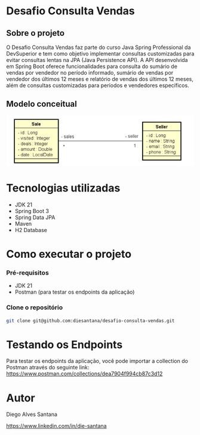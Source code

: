 # Desafio Consulta Vendas 

## Sobre o projeto

O Desafio Consulta Vendas faz parte do curso Java Spring Professional da DevSuperior e tem como objetivo implementar consultas customizadas para evitar consultas lentas na JPA (Java Persistence API). A API desenvolvida em Spring Boot oferece funcionalidades para consulta do sumário de vendas por vendedor no período informado, sumário de vendas por vendedor dos últimos 12 meses e relatório de vendas dos últimos 12 meses, além de consultas customizadas para períodos e vendedores específicos.


## Modelo conceitual
![Modelo Conceitual](https://raw.githubusercontent.com/diesantana/assets/main/img/desafioConsultaVendas/modelo.jpg)  
  

# Tecnologias utilizadas
- JDK 21
- Spring Boot 3
- Spring Data JPA
- Maven
- H2 Database

# Como executar o projeto

### Pré-requisitos
- JDK 21
- Postman (para testar os endpoints da aplicação) 

### Clone o repositório
```bash
git clone git@github.com:diesantana/desafio-consulta-vendas.git
```

# Testando os Endpoints
Para testar os endpoints da aplicação, você pode importar a collection do Postman através do seguinte link: https://www.postman.com/collections/dea7904f994cb87c3d12



# Autor
Diego Alves Santana

https://www.linkedin.com/in/die-santana

